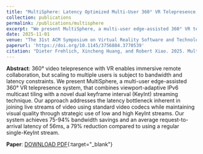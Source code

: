 ```yaml
---
title: "MultiSphere: Latency Optimized Multi-User 360° VR Telepresence with Edge-Assisted Viewport Adaptive IPv6 Multicast"
collection: publications
permalink: /publications/multisphere
excerpt: "We present MultiSphere, a multi-user edge-assisted 360° VR telepresence system, that combines viewport-adaptive IPv6 multicast tiling with a novel dual keyframe interval (KeyInt) streaming technique."
date: 2025-11-01
venue: "The 31st ACM Symposium on Virtual Reality Software and Technology (VRST ’25)"
paperurl: 'https://doi.org/10.1145/3756884.3770539'
citation: "Dieter Frehlich, Xincheng Huang, and Robert Xiao. 2025. MultiSphere: Latency Optimized Multi-User 360° VR Telepresence with Edge-Assisted Viewport Adaptive IPv6 Multicast. In <i>31st ACM Symposium on Virtual Reality Software and Technology (VRST ’25), November 12–14, 2025, Montreal, QC, Canada</i>. ACM, New York, NY, USA, 2 pages."
---
```

<b>Abstract</b>: 360° video telepresence with VR enables immersive remote collaboration, but scaling to multiple users is subject to bandwidth and latency constraints. We present MultiSphere, a multi-user edge-assisted 360° VR telepresence system, that combines viewport-adaptive IPv6 multicast tiling with a novel dual keyframe interval (KeyInt) streaming technique. Our approach addresses the latency bottleneck inherent in joining live streams of video using standard video codecs while maintaining visual quality through strategic use of low and high KeyInt streams. Our system achieves 75-94% bandwidth savings and an average request-to-arrival latency of 56ms, a 79% reduction compared to using a regular single-KeyInt stream.
<br/>

**Paper**: [DOWNLOAD PDF](/files/9-multisphere.pdf){:target="_blank"}

<!-- <b>Demo</b>:
<iframe width="560" height="315" src="https://www.youtube.com/embed/xpDi2MGzPRw?si=82dG0JunqBhHIMIx" title="YouTube video player" frameborder="0" allow="accelerometer; autoplay; clipboard-write; encrypted-media; gyroscope; picture-in-picture; web-share" referrerpolicy="strict-origin-when-cross-origin" allowfullscreen></iframe>
<br/> -->